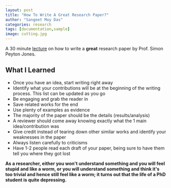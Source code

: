 ```yaml
---
layout: post
title: "How To Write A Great Research Paper?"
author: "Sangeet Moy Das"
categories: research
tags: [documentation,sample]
image: cutting.jpg
---
```


A 30 minute [lecture](https://youtu.be/WP-FkUaOcOM) on how to write a <b>great</b> research paper by Prof. Simon Peyton Jones.

## What I Learned ##
*  Once you have an idea, start writing right away
*  Identify what your contributions will be at the beginning of the writing process. This list can be updated as you go
*  Be engaging and grab the reader in
*  Save related works for the end
*  Use plenty of examples as evidence
*  The majority of the paper should be the details (results/analysis)
*  A reviewer should come away knowing exactly what the 1 main idea/contribution was
*  Give credit instead of tearing down other similar works and identify your weaknesses in the paper
*  Always listen carefully to criticisms
*  Have 1-2 people read each draft of your paper, being sure to have them tell you where they got lost	


<b>As a researcher, either you won't understand something and you will feel stupid and like a worm, or you will understand something and think it's too trivial and hence still feel like a worm; it turns out that the life of a PhD student is quite depressing.</b>